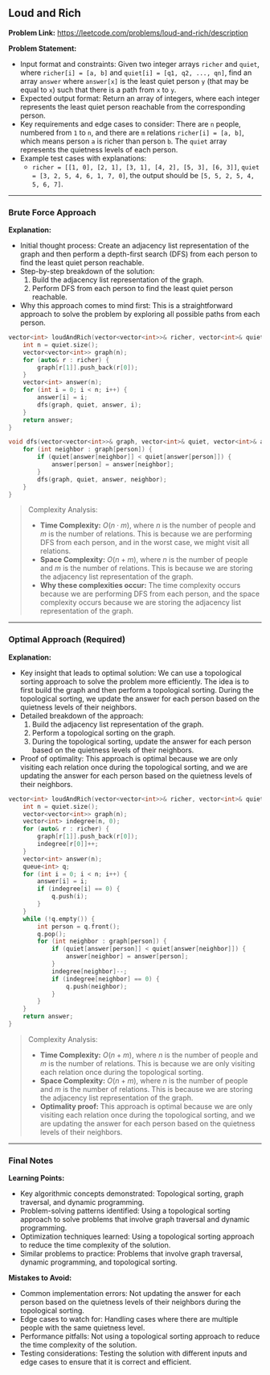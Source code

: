 ## Loud and Rich

**Problem Link:** https://leetcode.com/problems/loud-and-rich/description

**Problem Statement:**
- Input format and constraints: Given two integer arrays `richer` and `quiet`, where `richer[i] = [a, b]` and `quiet[i] = [q1, q2, ..., qn]`, find an array `answer` where `answer[x]` is the least quiet person `y` (that may be equal to `x`) such that there is a path from `x` to `y`.
- Expected output format: Return an array of integers, where each integer represents the least quiet person reachable from the corresponding person.
- Key requirements and edge cases to consider: There are `n` people, numbered from `1` to `n`, and there are `m` relations `richer[i] = [a, b]`, which means person `a` is richer than person `b`. The `quiet` array represents the quietness levels of each person.
- Example test cases with explanations:
  - `richer = [[1, 0], [2, 1], [3, 1], [4, 2], [5, 3], [6, 3]]`, `quiet = [3, 2, 5, 4, 6, 1, 7, 0]`, the output should be `[5, 5, 2, 5, 4, 5, 6, 7]`.

---

### Brute Force Approach

**Explanation:**
- Initial thought process: Create an adjacency list representation of the graph and then perform a depth-first search (DFS) from each person to find the least quiet person reachable.
- Step-by-step breakdown of the solution:
  1. Build the adjacency list representation of the graph.
  2. Perform DFS from each person to find the least quiet person reachable.
- Why this approach comes to mind first: This is a straightforward approach to solve the problem by exploring all possible paths from each person.

```cpp
vector<int> loudAndRich(vector<vector<int>>& richer, vector<int>& quiet) {
    int n = quiet.size();
    vector<vector<int>> graph(n);
    for (auto& r : richer) {
        graph[r[1]].push_back(r[0]);
    }
    vector<int> answer(n);
    for (int i = 0; i < n; i++) {
        answer[i] = i;
        dfs(graph, quiet, answer, i);
    }
    return answer;
}

void dfs(vector<vector<int>>& graph, vector<int>& quiet, vector<int>& answer, int person) {
    for (int neighbor : graph[person]) {
        if (quiet[answer[neighbor]] < quiet[answer[person]]) {
            answer[person] = answer[neighbor];
        }
        dfs(graph, quiet, answer, neighbor);
    }
}
```

> Complexity Analysis:
> - **Time Complexity:** $O(n \cdot m)$, where $n$ is the number of people and $m$ is the number of relations. This is because we are performing DFS from each person, and in the worst case, we might visit all relations.
> - **Space Complexity:** $O(n + m)$, where $n$ is the number of people and $m$ is the number of relations. This is because we are storing the adjacency list representation of the graph.
> - **Why these complexities occur:** The time complexity occurs because we are performing DFS from each person, and the space complexity occurs because we are storing the adjacency list representation of the graph.

---

### Optimal Approach (Required)

**Explanation:**
- Key insight that leads to optimal solution: We can use a topological sorting approach to solve the problem more efficiently. The idea is to first build the graph and then perform a topological sorting. During the topological sorting, we update the answer for each person based on the quietness levels of their neighbors.
- Detailed breakdown of the approach:
  1. Build the adjacency list representation of the graph.
  2. Perform a topological sorting on the graph.
  3. During the topological sorting, update the answer for each person based on the quietness levels of their neighbors.
- Proof of optimality: This approach is optimal because we are only visiting each relation once during the topological sorting, and we are updating the answer for each person based on the quietness levels of their neighbors.

```cpp
vector<int> loudAndRich(vector<vector<int>>& richer, vector<int>& quiet) {
    int n = quiet.size();
    vector<vector<int>> graph(n);
    vector<int> indegree(n, 0);
    for (auto& r : richer) {
        graph[r[1]].push_back(r[0]);
        indegree[r[0]]++;
    }
    vector<int> answer(n);
    queue<int> q;
    for (int i = 0; i < n; i++) {
        answer[i] = i;
        if (indegree[i] == 0) {
            q.push(i);
        }
    }
    while (!q.empty()) {
        int person = q.front();
        q.pop();
        for (int neighbor : graph[person]) {
            if (quiet[answer[person]] < quiet[answer[neighbor]]) {
                answer[neighbor] = answer[person];
            }
            indegree[neighbor]--;
            if (indegree[neighbor] == 0) {
                q.push(neighbor);
            }
        }
    }
    return answer;
}
```

> Complexity Analysis:
> - **Time Complexity:** $O(n + m)$, where $n$ is the number of people and $m$ is the number of relations. This is because we are only visiting each relation once during the topological sorting.
> - **Space Complexity:** $O(n + m)$, where $n$ is the number of people and $m$ is the number of relations. This is because we are storing the adjacency list representation of the graph.
> - **Optimality proof:** This approach is optimal because we are only visiting each relation once during the topological sorting, and we are updating the answer for each person based on the quietness levels of their neighbors.

---

### Final Notes

**Learning Points:**
- Key algorithmic concepts demonstrated: Topological sorting, graph traversal, and dynamic programming.
- Problem-solving patterns identified: Using a topological sorting approach to solve problems that involve graph traversal and dynamic programming.
- Optimization techniques learned: Using a topological sorting approach to reduce the time complexity of the solution.
- Similar problems to practice: Problems that involve graph traversal, dynamic programming, and topological sorting.

**Mistakes to Avoid:**
- Common implementation errors: Not updating the answer for each person based on the quietness levels of their neighbors during the topological sorting.
- Edge cases to watch for: Handling cases where there are multiple people with the same quietness level.
- Performance pitfalls: Not using a topological sorting approach to reduce the time complexity of the solution.
- Testing considerations: Testing the solution with different inputs and edge cases to ensure that it is correct and efficient.